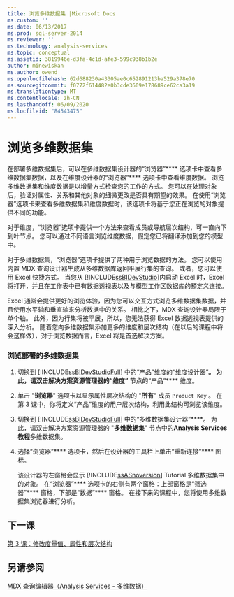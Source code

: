 ```yaml
---
title: 浏览多维数据集 |Microsoft Docs
ms.custom: ''
ms.date: 06/13/2017
ms.prod: sql-server-2014
ms.reviewer: ''
ms.technology: analysis-services
ms.topic: conceptual
ms.assetid: 3819946e-d3fa-4c1d-afe3-599c938b1b2e
author: minewiskan
ms.author: owend
ms.openlocfilehash: 62d688230a43305ae0c652891213ba529a378e70
ms.sourcegitcommit: f0772f614482e0b3cde3609e178689ce62ca3a19
ms.translationtype: MT
ms.contentlocale: zh-CN
ms.lasthandoff: 06/09/2020
ms.locfileid: "84543475"
---
```

# <a name="browsing-the-cube"></a>浏览多维数据集
  在部署多维数据集后，可以在多维数据集设计器的“浏览器”**** 选项卡中查看多维数据集数据，以及在维度设计器的“浏览器”**** 选项卡中查看维度数据。 浏览多维数据集和维度数据是以增量方式检查您的工作的方式。 您可以在处理对象后，验证对属性、关系和其他对象的细微更改是否具有期望的效果。 在使用“浏览器”选项卡来查看多维数据集和维度数据时，该选项卡将基于您正在浏览的对象提供不同的功能。  
  
 对于维度，“浏览器”选项卡提供一个方法来查看成员或导航层次结构，可一直向下到叶节点。 您可以通过不同语言浏览维度数据，假定您已将翻译添加到您的模型中。  
  
 对于多维数据集，“浏览器”选项卡提供了两种用于浏览数据的方法。 您可以使用内置 MDX 查询设计器生成从多维数据库返回平展行集的查询。 或者，您可以使用 Excel 快捷方式。 当您从 [!INCLUDE[ssBIDevStudio](../includes/ssbidevstudio-md.md)]内启动 Excel 时，Excel 将打开，并且在工作表中已有数据透视表以及与模型工作区数据库的预定义连接。  
  
 Excel 通常会提供更好的浏览体验，因为您可以交互方式浏览多维数据集数据，并且使用水平轴和垂直轴来分析数据中的关系。 相比之下，MDX 查询设计器局限于单个轴。 此外，因为行集将被平展，所以，您无法获得 Excel 数据透视表提供的深入分析。 随着您向多维数据集添加更多的维度和层次结构（在以后的课程中将会这样做），对于浏览数据而言，Excel 将是首选解决方案。  
  
### <a name="to-browse-the-deployed-cube"></a>浏览部署的多维数据集  
  
1.  切换到 [!INCLUDE[ssBIDevStudioFull](../includes/ssbidevstudiofull-md.md)] 中的“产品”维度的“维度设计器”****。 为此，请双击解决方案资源管理器的“维度”**** 节点的“产品”**** 维度。  
  
2.  单击 "**浏览器**" 选项卡以显示属性层次结构的 "**所有**" 成员 `Product Key` 。 在第 3 课中，你将定义“产品”维度的用户层次结构，利用此结构可浏览该维度。  
  
3.  切换到 [!INCLUDE[ssBIDevStudioFull](../includes/ssbidevstudiofull-md.md)] 中的“多维数据集设计器”****。 为此，请双击解决方案资源管理器的 "**多维数据集**" 节点中的**Analysis Services 教程**多维数据集。  
  
4.  选择“浏览器”**** 选项卡，然后在设计器的工具栏上单击“重新连接”**** 图标。  
  
     该设计器的左窗格会显示 [!INCLUDE[ssASnoversion](../includes/ssasnoversion-md.md)] Tutorial 多维数据集中的对象。 在“浏览器”**** 选项卡的右侧有两个窗格：上部窗格是“筛选器”**** 窗格，下部是“数据”**** 窗格。 在接下来的课程中，您将使用多维数据集浏览器进行分析。  
  
## <a name="next-lesson"></a>下一课  
 [第 3 课：修改度量值、属性和层次结构](lesson-3-modifying-measures-attributes-and-hierarchies.md)  
  
## <a name="see-also"></a>另请参阅  
 [MDX 查询编辑器（Analysis Services - 多维数据）](mdx-query-editor-analysis-services-multidimensional-data.md)  
  
  
